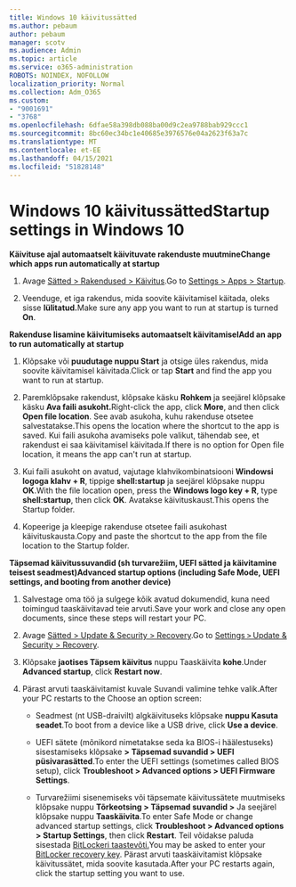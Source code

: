 ```yaml
---
title: Windows 10 käivitussätted
ms.author: pebaum
author: pebaum
manager: scotv
ms.audience: Admin
ms.topic: article
ms.service: o365-administration
ROBOTS: NOINDEX, NOFOLLOW
localization_priority: Normal
ms.collection: Adm_O365
ms.custom:
- "9001691"
- "3768"
ms.openlocfilehash: 6dfae58a398db088ba00d9c2ea9788bab929ccc1
ms.sourcegitcommit: 8bc60ec34bc1e40685e3976576e04a2623f63a7c
ms.translationtype: MT
ms.contentlocale: et-EE
ms.lasthandoff: 04/15/2021
ms.locfileid: "51828148"
---
```

# <a name="startup-settings-in-windows-10"></a><span data-ttu-id="ab1e0-102">Windows 10 käivitussätted</span><span class="sxs-lookup"><span data-stu-id="ab1e0-102">Startup settings in Windows 10</span></span>

<span data-ttu-id="ab1e0-103">**Käivituse ajal automaatselt käivituvate rakenduste muutmine**</span><span class="sxs-lookup"><span data-stu-id="ab1e0-103">**Change which apps run automatically at startup**</span></span>

1. <span data-ttu-id="ab1e0-104">Avage [Sätted > Rakendused > Käivitus](ms-settings:startupapps?activationSource=GetHelp).</span><span class="sxs-lookup"><span data-stu-id="ab1e0-104">Go to [Settings > Apps > Startup](ms-settings:startupapps?activationSource=GetHelp).</span></span>

2. <span data-ttu-id="ab1e0-105">Veenduge, et iga rakendus, mida soovite käivitamisel käitada, oleks sisse **lülitatud.**</span><span class="sxs-lookup"><span data-stu-id="ab1e0-105">Make sure any app you want to run at startup is turned **On**.</span></span>

<span data-ttu-id="ab1e0-106">**Rakenduse lisamine käivitumiseks automaatselt käivitamisel**</span><span class="sxs-lookup"><span data-stu-id="ab1e0-106">**Add an app to run automatically at startup**</span></span>

1. <span data-ttu-id="ab1e0-107">Klõpsake või **puudutage nuppu Start** ja otsige üles rakendus, mida soovite käivitamisel käivitada.</span><span class="sxs-lookup"><span data-stu-id="ab1e0-107">Click or tap **Start** and find the app you want to run at startup.</span></span>

2. <span data-ttu-id="ab1e0-108">Paremklõpsake rakendust, klõpsake käsku **Rohkem** ja seejärel klõpsake käsku **Ava faili asukoht.**</span><span class="sxs-lookup"><span data-stu-id="ab1e0-108">Right-click the app, click **More**, and then click **Open file location**.</span></span> <span data-ttu-id="ab1e0-109">See avab asukoha, kuhu rakenduse otsetee salvestatakse.</span><span class="sxs-lookup"><span data-stu-id="ab1e0-109">This opens the location where the shortcut to the app is saved.</span></span> <span data-ttu-id="ab1e0-110">Kui faili asukoha avamiseks pole valikut, tähendab see, et rakendust ei saa käivitamisel käivitada.</span><span class="sxs-lookup"><span data-stu-id="ab1e0-110">If there is no option for Open file location, it means the app can't run at startup.</span></span>

3. <span data-ttu-id="ab1e0-111">Kui faili asukoht on avatud, vajutage klahvikombinatsiooni **Windowsi logoga klahv + R**, tippige **shell:startup** ja seejärel klõpsake nuppu **OK**.</span><span class="sxs-lookup"><span data-stu-id="ab1e0-111">With the file location open, press the **Windows logo key  + R**, type **shell:startup**, then click **OK**.</span></span> <span data-ttu-id="ab1e0-112">Avatakse käivituskaust.</span><span class="sxs-lookup"><span data-stu-id="ab1e0-112">This opens the Startup folder.</span></span>

4. <span data-ttu-id="ab1e0-113">Kopeerige ja kleepige rakenduse otsetee faili asukohast käivituskausta.</span><span class="sxs-lookup"><span data-stu-id="ab1e0-113">Copy and paste the shortcut to the app from the file location to the Startup folder.</span></span>

<span data-ttu-id="ab1e0-114">**Täpsemad käivitussuvandid (sh turvarežiim, UEFI sätted ja käivitamine teisest seadmest)**</span><span class="sxs-lookup"><span data-stu-id="ab1e0-114">**Advanced startup options (including Safe Mode, UEFI settings, and booting from another device)**</span></span>

1. <span data-ttu-id="ab1e0-115">Salvestage oma töö ja sulgege kõik avatud dokumendid, kuna need toimingud taaskäivitavad teie arvuti.</span><span class="sxs-lookup"><span data-stu-id="ab1e0-115">Save your work and close any open documents, since these steps will restart your PC.</span></span>

2. <span data-ttu-id="ab1e0-116">Avage [Sätted > Update & Security > Recovery](ms-settings:recovery?activationSource=GetHelp).</span><span class="sxs-lookup"><span data-stu-id="ab1e0-116">Go to [Settings > Update & Security > Recovery](ms-settings:recovery?activationSource=GetHelp).</span></span>

3. <span data-ttu-id="ab1e0-117">Klõpsake **jaotises Täpsem käivitus** nuppu Taaskäivita **kohe**.</span><span class="sxs-lookup"><span data-stu-id="ab1e0-117">Under **Advanced startup**, click **Restart now**.</span></span> 

4. <span data-ttu-id="ab1e0-118">Pärast arvuti taaskäivitamist kuvale Suvandi valimine tehke valik.</span><span class="sxs-lookup"><span data-stu-id="ab1e0-118">After your PC restarts to the Choose an option screen:</span></span>

    - <span data-ttu-id="ab1e0-119">Seadmest (nt USB-draivilt) algkäivituseks klõpsake **nuppu Kasuta seadet**.</span><span class="sxs-lookup"><span data-stu-id="ab1e0-119">To boot from a device like a USB drive, click **Use a device**.</span></span>

    - <span data-ttu-id="ab1e0-120">UEFI sätete (mõnikord nimetatakse seda ka BIOS-i häälestuseks) sisestamiseks klõpsake **> Täpsemad suvandid > UEFI püsivarasätted**.</span><span class="sxs-lookup"><span data-stu-id="ab1e0-120">To enter the UEFI settings (sometimes called BIOS setup), click **Troubleshoot > Advanced options > UEFI Firmware Settings**.</span></span> 

    - <span data-ttu-id="ab1e0-121">Turvarežiimi sisenemiseks või täpsemate käivitussätete muutmiseks klõpsake nuppu **Tõrkeotsing > Täpsemad suvandid >** Ja seejärel klõpsake nuppu **Taaskäivita**.</span><span class="sxs-lookup"><span data-stu-id="ab1e0-121">To enter Safe Mode or change advanced startup settings, click **Troubleshoot > Advanced options > Startup Settings**, then click **Restart**.</span></span> <span data-ttu-id="ab1e0-122">Teil võidakse paluda sisestada [BitLockeri taastevõti.](https://support.microsoft.com/help/4026181/windows-10-find-my-bitlocker-recovery-key)</span><span class="sxs-lookup"><span data-stu-id="ab1e0-122">You may be asked to enter your [BitLocker recovery key](https://support.microsoft.com/help/4026181/windows-10-find-my-bitlocker-recovery-key).</span></span> <span data-ttu-id="ab1e0-123">Pärast arvuti taaskäivitamist klõpsake käivitussätet, mida soovite kasutada.</span><span class="sxs-lookup"><span data-stu-id="ab1e0-123">After your PC restarts again, click the startup setting you want to use.</span></span>